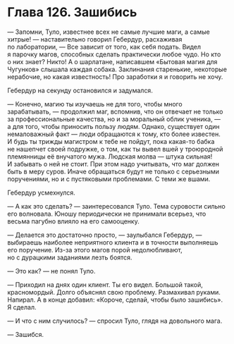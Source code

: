 # Глава 126. Зашибись

— Запомни, Туло, известнее всех не самые лучшие маги, а самые хитрые! — наставительно говорил Гебердур, расхаживая по лаборатории, — Все зависит от того, как себя подать. Видел я парочку магов, способных сделать практически любое чудо. Но кто о них знает? Никто! А о шарлатане, написавшем «Бытовая магия для Чугунков» слышала каждая собака. Заклинания старенькие, некоторые нерабочие, но какая известность! Про заработки я и говорить не хочу. 

Гебердур на секунду остановился и задумался.

— Конечно, магию ты изучаешь не для того, чтобы много зарабатывать, — продолжил маг, вспомнив, что он отвечает не только за профессиональные качества, но и за моральный облик ученика, — а для того, чтобы приносить пользу людям. Однако, существует один немаловажный факт — люди обращаются к тому, кто более известен. И будь ты трижды магистром к тебе не пойдут, пока какая-то бабка не нашепчет своей подружке, о том, как ты вывел вшей у троюродной племянницы её внучатого мужа. Людская молва — штука сильная! И забывать о ней не стоит. При этом надо учитывать, что маг должен быть в меру суров. Иначе обращаться будут не только с серьезными поручениями, но и с пустяковыми проблемами. С теми же вшами.

Гебердур усмехнулся.

— А как это сделать? — заинтересовался Туло. Тема суровости сильно его волновала. Юношу периодически не принимали всерьез, что весьма пагубно влияло на его самооценку.

— Делается это достаточно просто, — заулыбался Гебердур, — выбираешь наиболее неприятного клиента и в точности выполняешь его поручение. Из-за этого магов порой недолюбливают, но с дурацкими заданиями лезть боятся.

— Это как? — не понял Туло.

— Приходил на днях один клиент. Ты его видел. Большой такой, красномордый. Долго объяснял свою проблему. Размахивал руками. Напирал. А в конце добавил: «Короче, сделай, чтобы было зашибись». Я сделал.

— И что с ним случилось? — спросил Туло, глядя на довольного мага.

— Зашибся.


